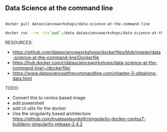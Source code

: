 ## Data Science at the command line

```sh

docker pull datascienceworkshops/data-science-at-the-command-line

docker run --rm -itv`pwd`:/data datascienceworkshops/data-science-at-the-command-line

```




RESOURCES:

- https://github.com/datascienceworkshops/dockerfiles/blob/master/data-science-at-the-command-line/Dockerfile
- https://hub.docker.com/r/datascienceworkshops/data-science-at-the-command-line/~/dockerfile/
- https://www.datascienceatthecommandline.com/chapter-3-obtaining-data.html


TODO:

- Convert this to centos based image
- add powershell 
- add cli utils for the docker 
- Use the singularity based architecture 
https://github.com/truatpasteurdotfr/singularity-docker-centos7-buildenv-singularity-release-2.4.2
